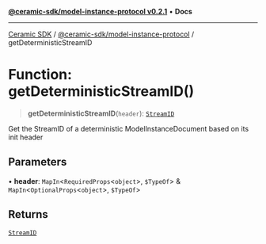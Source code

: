 [**@ceramic-sdk/model-instance-protocol v0.2.1**](../README.md) • **Docs**

***

[Ceramic SDK](../../../README.md) / [@ceramic-sdk/model-instance-protocol](../README.md) / getDeterministicStreamID

# Function: getDeterministicStreamID()

> **getDeterministicStreamID**(`header`): [`StreamID`](../../identifiers/classes/StreamID.md)

Get the StreamID of a deterministic ModelInstanceDocument based on its init header

## Parameters

• **header**: `MapIn`\<`RequiredProps`\<`object`\>, `$TypeOf`\> & `MapIn`\<`OptionalProps`\<`object`\>, `$TypeOf`\>

## Returns

[`StreamID`](../../identifiers/classes/StreamID.md)
